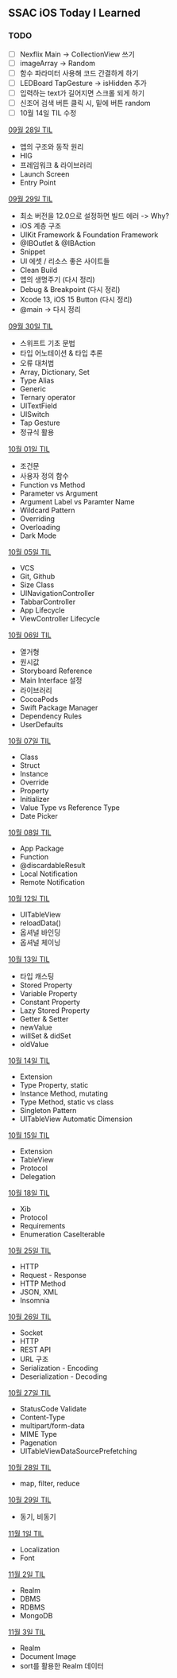 ## SSAC iOS Today I Learned

### TODO
- [ ] Nexflix Main -> CollectionView 쓰기
- [ ] imageArray -> Random
- [ ] 함수 파라미터 사용해 코드 간결하게 하기
- [ ] LEDBoard TapGesture -> isHidden 추가
- [ ] 입력하는 text가 길어지면 스크롤 되게 하기
- [ ] 신조어 검색 버튼 클릭 시, 밑에 버튼 random 
- [ ] 10월 14일 TIL 수정 

[09월 28일 TIL](https://seungchan.tistory.com/entry/SSAC-TIL-09%EC%9B%94-28%EC%9D%BC-TIL)
- 앱의 구조와 동작 원리
- HIG
- 프레임워크 & 라이브러리
- Launch Screen
- Entry Point

[09월 29일 TIL](https://seungchan.tistory.com/entry/SSAC-iOS-09%EC%9B%94-29%EC%9D%BC-TIL)
- 최소 버전을 12.0으로 설정하면 빌드 에러 -> Why?
- iOS 계층 구조
- UIKit Framework & Foundation Framework
- @IBOutlet & @IBAction
- Snippet
- UI 에셋 / 리소스 좋은 사이트들
- Clean Build
- 앱의 생명주기 (다시 정리)
- Debug & Breakpoint (다시 정리)
- Xcode 13, iOS 15 Button (다시 정리)
- @main ->    다시 정리

[09월 30일 TIL](https://seungchan.tistory.com/entry/SSAC-iOS-09%EC%9B%94-30%EC%9D%BC-TIL)
- 스위프트 기초 문법
- 타입 어노테이션 & 타입 추론
- 오류 대처법
- Array, Dictionary, Set
- Type Alias
- Generic
- Ternary operator
- UITextField
- UISwitch
- Tap Gesture
- 정규식 활용

[10월 01일 TIL](https://seungchan.tistory.com/entry/SSAC-iOS-10%EC%9B%94-01%EC%9D%BC-TIL)
- 조건문
- 사용자 정의 함수
- Function vs Method
- Parameter vs Argument
- Argument Label vs Paramter Name
- Wildcard Pattern
- Overriding
- Overloading
- Dark Mode

[10월 05일 TIL](https://seungchan.tistory.com/entry/SeSAC-iOS-10%EC%9B%94-05%EC%9D%BC-TIL)
- VCS
- Git, Github
- Size Class
- UINavigationController
- TabbarController
- App Lifecycle
- ViewController Lifecycle

[10월 06일 TIL](https://seungchan.tistory.com/entry/SeSAC-iOS-10%EC%9B%94-6%EC%9D%BC-TIL)
- 열거형
- 원시값
- Storyboard Reference
- Main Interface 설정
- 라이브러리
- CocoaPods
- Swift Package Manager
- Dependency Rules
- UserDefaults

[10월 07일 TIL](https://seungchan.tistory.com/entry/SeSAC-iOS-10%EC%9B%94-07%EC%9D%BC-TIL)
- Class
- Struct
- Instance
- Override
- Property
- Initializer
- Value Type vs Reference Type
- Date Picker 

[10월 08일 TIL](https://seungchan.tistory.com/entry/SeSAC-iOS-10%EC%9B%94-08%EC%9D%BC-TIL) 
- App Package
- Function
- @discardableResult
- Local Notification
- Remote Notification

[10월 12일 TIL](https://seungchan.tistory.com/entry/SeSAC-iOS-10%EC%9B%94-12%EC%9D%BC-TIL)
- UITableView
- reloadData()
- 옵셔널 바인딩
- 옵셔널 체이닝

[10월 13일 TIL](https://seungchan.tistory.com/entry/SeSAC-iOS-10%EC%9B%94-13%EC%9D%BC-TIL)
- 타입 캐스팅
- Stored  Property
- Variable Property
- Constant Property
- Lazy Stored Property
- Getter & Setter
- newValue
- willSet & didSet 
- oldValue

[10월 14일 TIL](https://seungchan.tistory.com/entry/SeSAC-iOS-10%EC%9B%94-14%EC%9D%BC-TIL)
- Extension
- Type Property, static
- Instance Method, mutating
- Type Method, static vs class
- Singleton Pattern
- UITableView Automatic Dimension

[10월 15일 TIL](https://seungchan.tistory.com/entry/SeSAC-iOS-10%EC%9B%94-15%EC%9D%BC-TIL)
- Extension
- TableView
- Protocol
- Delegation

[10월 18일 TIL](https://seungchan.tistory.com/entry/SeSAC-iOS-10%EC%9B%94-18%EC%9D%BC-TIL)
- Xib
- Protocol
- Requirements
- Enumeration CaseIterable

[10월 25일 TIL](https://seungchan.tistory.com/entry/SeSAC-iOS-10%EC%9B%94-25%EC%9D%BC-TIL)
- HTTP
- Request - Response
- HTTP Method
- JSON, XML
- Insomnia

[10월 26일 TIL](https://seungchan.tistory.com/entry/SeSAC-iOS-10%EC%9B%94-26%EC%9D%BC-TIL)
- Socket
- HTTP
- REST API
- URL 구조
- Serialization - Encoding
- Deserialization - Decoding

[10월 27일 TIL](https://seungchan.tistory.com/entry/SeSAC-iOS-10%EC%9B%94-27%EC%9D%BC-TIL)
- StatusCode Validate
- Content-Type
- multipart/form-data
- MIME Type
- Pagenation
- UITableViewDataSourcePrefetching

[10월 28일 TIL](https://seungchan.tistory.com/entry/SeSAC-iOS-10%EC%9B%94-28%EC%9D%BC-TIL)
- map, filter, reduce

[10월 29일 TIL](https://seungchan.tistory.com/entry/SeSAC-iOS-10%EC%9B%94-29%EC%9D%BC-TIL)
- 동기, 비동기

[11월 1일 TIL](https://seungchan.tistory.com/entry/SeSAC-iOS-Localization-Font)
- Localization
- Font

[11월 2일 TIL](https://seungchan.tistory.com/entry/SeSAC-iOS-Realm)
- Realm
- DBMS
- RDBMS
- MongoDB

[11월 3일 TIL](https://seungchan.tistory.com/entry/SeSAC-iOS-Realm-Document-Image)
- Realm
- Document Image
- sort를 활용한 Realm 데이터 

